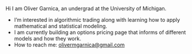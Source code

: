 Hi
I am Oliver Garnica, an undergrad at the University of Michigan.

-  I’m interested in algorithmic trading along with learning how to apply mathematical and statistical modeling.
-  I am currently building an options pricing page that informs of different models and how they work.
-  How to reach me: olivermgarnica@gmail.com


<!---
olivergarnica/olivergarnica is a ✨ special ✨ repository because its `README.md` (this file) appears on your GitHub profile.
You can click the Preview link to take a look at your changes.
--->
